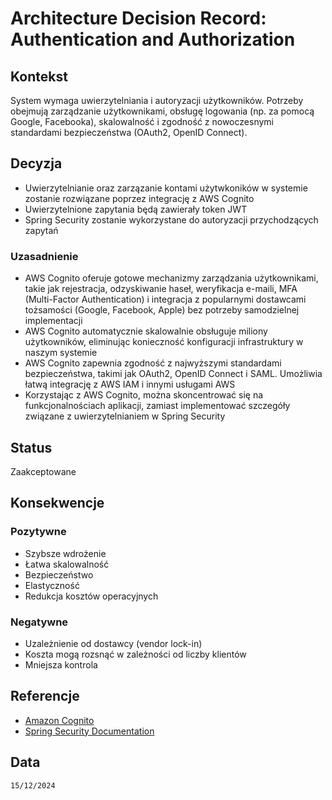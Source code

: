 # Architecture Decision Record: Authentication and Authorization

## Kontekst
System wymaga uwierzytelniania i autoryzacji użytkowników. Potrzeby obejmują zarządzanie użytkownikami, obsługę logowania (np. za pomocą Google, Facebooka), skalowalność i zgodność z nowoczesnymi standardami bezpieczeństwa (OAuth2, OpenID Connect).

## Decyzja
- Uwierzytelnianie oraz zarzązanie kontami użytwkoników w systemie zostanie rozwiązane poprzez integrację z AWS Cognito
- Uwierzytelnione zapytania będą zawierały token JWT
- Spring Security zostanie wykorzystane do autoryzacji przychodzących zapytań

### Uzasadnienie

- AWS Cognito oferuje gotowe mechanizmy zarządzania użytkownikami, takie jak rejestracja, odzyskiwanie haseł, weryfikacja e-maili, MFA (Multi-Factor Authentication) i integracja z popularnymi dostawcami tożsamości (Google, Facebook, Apple) bez potrzeby samodzielnej implementacji
- AWS Cognito automatycznie skalowalnie obsługuje miliony użytkowników, eliminując konieczność konfiguracji infrastruktury w naszym systemie
- AWS Cognito zapewnia zgodność z najwyższymi standardami bezpieczeństwa, takimi jak OAuth2, OpenID Connect i SAML. Umożliwia łatwą integrację z AWS IAM i innymi usługami AWS
- Korzystając z AWS Cognito, można skoncentrować się na funkcjonalnościach aplikacji, zamiast implementować szczegóły związane z uwierzytelnianiem w Spring Security


## Status

Zaakceptowane

## Konsekwencje

### Pozytywne
- Szybsze wdrożenie
- Łatwa skalowalność
- Bezpieczeństwo
- Elastyczność
- Redukcja kosztów operacyjnych

### Negatywne
- Uzależnienie od dostawcy (vendor lock-in)
- Koszta mogą rozsnąć w zależności od liczby klientów
- Mniejsza kontrola

## Referencje
- [Amazon Cognito](https://aws.amazon.com/cognito/)
- [Spring Security Documentation](https://spring.io/projects/spring-security)

## Data

``15/12/2024``